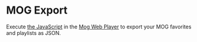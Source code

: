 MOG Export
==========

Execute [the JavaScript](https://raw.github.com/bhoule/mog-export/master/mog-export.js) in the [Mog Web Player](https://mog.com/m) to export your MOG favorites and playlists as JSON.
